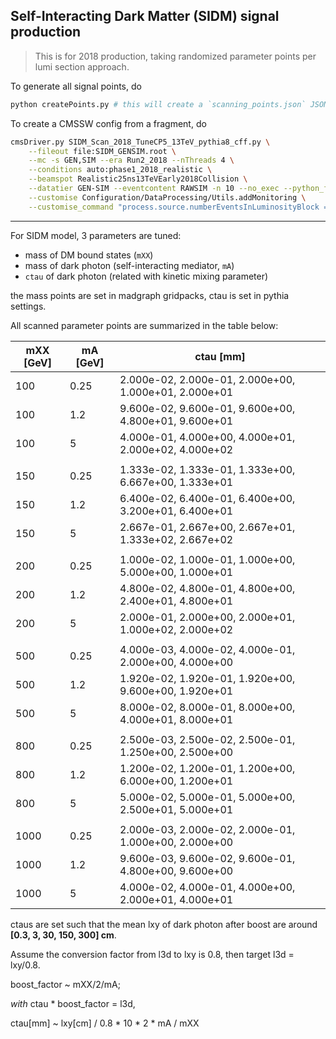 Self-Interacting Dark Matter (SIDM) signal production
-----------------------------------------------------

> This is for 2018 production, taking randomized parameter points per lumi section approach.

To generate all signal points, do
```bash
python createPoints.py # this will create a `scanning_points.json` JSON to be loaded by the fragment
```

To create a CMSSW config from a fragment, do
```bash
cmsDriver.py SIDM_Scan_2018_TuneCP5_13TeV_pythia8_cff.py \
    --fileout file:SIDM_GENSIM.root \
    --mc -s GEN,SIM --era Run2_2018 --nThreads 4 \
    --conditions auto:phase1_2018_realistic \
    --beamspot Realistic25ns13TeVEarly2018Collision \
    --datatier GEN-SIM --eventcontent RAWSIM -n 10 --no_exec --python_filename SIDM_GENSIM_r_cfg.py \
    --customise Configuration/DataProcessing/Utils.addMonitoring \
    --customise_command "process.source.numberEventsInLuminosityBlock = cms.untracked.uint32(200)"
```

---

For SIDM model, 3 parameters are tuned:
- mass of DM bound states (`mXX`)
- mass of dark photon (self-interacting mediator, `mA`)
- `ctau` of dark photon (related with kinetic mixing parameter)

the mass points are set in madgraph gridpacks, ctau is set in pythia settings.

All scanned parameter points are summarized in the table below:

| mXX [GeV] | mA [GeV] | ctau [mm]                                             |
|-----------|----------|-------------------------------------------------------|
| 100       | 0.25     | 2.000e-02, 2.000e-01, 2.000e+00, 1.000e+01, 2.000e+01 |
| 100       | 1.2      | 9.600e-02, 9.600e-01, 9.600e+00, 4.800e+01, 9.600e+01 |
| 100       | 5        | 4.000e-01, 4.000e+00, 4.000e+01, 2.000e+02, 4.000e+02 |
|           |          |                                                       |
| 150       | 0.25     | 1.333e-02, 1.333e-01, 1.333e+00, 6.667e+00, 1.333e+01 |
| 150       | 1.2      | 6.400e-02, 6.400e-01, 6.400e+00, 3.200e+01, 6.400e+01 |
| 150       | 5        | 2.667e-01, 2.667e+00, 2.667e+01, 1.333e+02, 2.667e+02 |
|           |          |                                                       |
| 200       | 0.25     | 1.000e-02, 1.000e-01, 1.000e+00, 5.000e+00, 1.000e+01 |
| 200       | 1.2      | 4.800e-02, 4.800e-01, 4.800e+00, 2.400e+01, 4.800e+01 |
| 200       | 5        | 2.000e-01, 2.000e+00, 2.000e+01, 1.000e+02, 2.000e+02 |
|           |          |                                                       |
| 500       | 0.25     | 4.000e-03, 4.000e-02, 4.000e-01, 2.000e+00, 4.000e+00 |
| 500       | 1.2      | 1.920e-02, 1.920e-01, 1.920e+00, 9.600e+00, 1.920e+01 |
| 500       | 5        | 8.000e-02, 8.000e-01, 8.000e+00, 4.000e+01, 8.000e+01 |
|           |          |                                                       |
| 800       | 0.25     | 2.500e-03, 2.500e-02, 2.500e-01, 1.250e+00, 2.500e+00 |
| 800       | 1.2      | 1.200e-02, 1.200e-01, 1.200e+00, 6.000e+00, 1.200e+01 |
| 800       | 5        | 5.000e-02, 5.000e-01, 5.000e+00, 2.500e+01, 5.000e+01 |
|           |          |                                                       |
| 1000      | 0.25     | 2.000e-03, 2.000e-02, 2.000e-01, 1.000e+00, 2.000e+00 |
| 1000      | 1.2      | 9.600e-03, 9.600e-02, 9.600e-01, 4.800e+00, 9.600e+00 |
| 1000      | 5        | 4.000e-02, 4.000e-01, 4.000e+00, 2.000e+01, 4.000e+01 |


ctaus are set such that the mean lxy of dark photon after boost are around **[0.3, 3, 30, 150, 300] cm**.

Assume the conversion factor from l3d to lxy is 0.8, then target l3d = lxy/0.8.

boost_factor ~ mXX/2/mA;

*with* ctau * boost_factor = l3d,

ctau[mm] ~ lxy[cm] / 0.8 * 10 * 2 * mA / mXX

